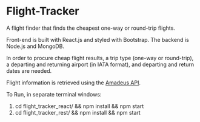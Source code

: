 # Flight-Tracker

A flight finder that finds the cheapest one-way or round-trip flights.

Front-end is built with React.js and styled with Bootstrap. The backend is Node.js and MongoDB.

In order to procure cheap flight results, a trip type (one-way or round-trip), a departing and returning airport (in IATA format), and departing and return dates are needed.

Flight information is retrieved using the [Amadeus API](https://developers.amadeus.com/).

To Run, in separate terminal windows:

1. cd flight_tracker_react/ && npm install && npm start
2. cd flight_tracker_rest/ && npm install && npm start




